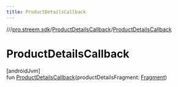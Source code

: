 ```yaml
---
title: ProductDetailsCallback
---
```

//[<root>](../../../index.html)/[pro.streem.sdk](../index.html)/[ProductDetailsCallback](index.html)/[ProductDetailsCallback](-product-details-callback.html)



# ProductDetailsCallback



[androidJvm]\
fun [ProductDetailsCallback](-product-details-callback.html)(productDetailsFragment: [Fragment](https://developer.android.com/reference/kotlin/androidx/fragment/app/Fragment.html))




